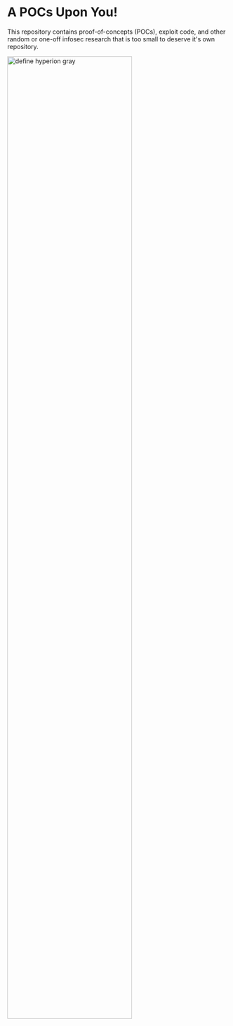 A POCs Upon You!
================

This repository contains proof-of-concepts (POCs), exploit code, and other
random or one-off infosec research that is too small to deserve it's own
repository.

<a href='https://www.hyperiongray.com/?pk_campaign=github&pk_kwd=a-pocs-upon-you'>
    <img src='https://hyperiongray.s3.amazonaws.com/define-hg.svg'
         alt='define hyperion gray'
         width='75%'></a>
